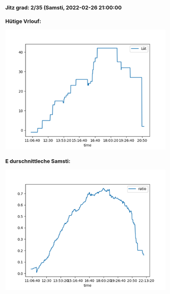 ### Jitz grad: 2/35 (Samsti, 2022-02-26 21:00:00

### Hütige Vrlouf:
![Graph](Today.png)

### E durschnittleche Samsti:
![Graph](Samsti.png)